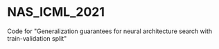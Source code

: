 # NAS_ICML_2021
Code for "Generalization guarantees for neural architecture search with train-validation split"
